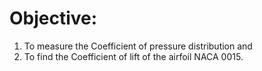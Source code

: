 # Objective:

1. To measure the Coefficient of pressure distribution and
2. To find the Coefficient of lift of the airfoil NACA 0015.

